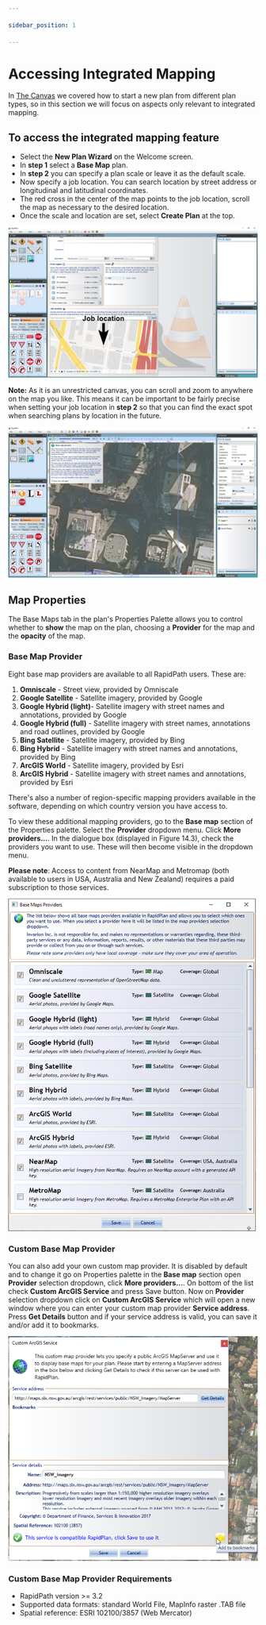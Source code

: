 ```yaml
---

sidebar_position: 1

---
```

# Accessing Integrated Mapping

In [The Canvas](/docs/rapidpath/the-canvas/) we covered how to start a new plan from different plan types, so in this section we will focus on aspects only relevant to integrated mapping.

## To access the integrated mapping feature

- Select the **New Plan Wizard** on the Welcome screen.
- In **step 1** select a **Base Map** plan.
- In **step 2** you can specify a plan scale or leave it as the default scale.
- Now specify a job location. You can search location by street address or longitudinal and latitudinal coordinates.
- The red cross in the center of the map points to the job location, scroll the map as necessary to the desired location.
- Once the scale and location are set, select **Create Plan** at the top.

![Searching_for_Job_Location](./assets/Searching_for_Job_Location.png)

**Note:** As it is an unrestricted canvas, you can scroll and zoom to anywhere on the map you like. This means it can be important to be fairly precise when setting your job location in **step 2** so that you can find the exact spot when searching plans by location in the future.

![New_Base_Map_Plan](./assets/New_Base_Map_Plan.jpg)

## Map Properties

The Base Maps tab in the plan's Properties Palette allows you to control whether to **show** the map on the plan, choosing a **Provider** for the map and the **opacity** of the map.

### Base Map Provider

Eight base map providers are available to all RapidPath users. These are:

1. **Omniscale** - Street view, provided by Omniscale
2. **Google Satellite** - Satellite imagery, provided by Google
3. **Google Hybrid (light)**- Satellite imagery with street names and annotations, provided by Google
4. **Google Hybrid (full)** - Satellite imagery with street names, annotations and road outlines, provided by Google
5. **Bing Satellite** - Satellite imagery, provided by Bing
6. **Bing Hybrid** - Satellite imagery with street names and annotations, provided by Bing
7. **ArcGIS World** - Satellite imagery, provided by Esri
8. **ArcGIS Hybrid** - Satellite imagery with street names and annotations, provided by Esri

There's also a number of region-specific mapping providers available in the software, depending on which country version you have access to.

To view these additional mapping providers, go to the  **Base map**  section of the Properties palette. Select the  **Provider**  dropdown menu. Click  **More providers...**. In the dialogue box (displayed in Figure 14.3), check the providers you want to use. These will then become visible in the dropdown menu.

**Please note**: Access to content from NearMap and Metromap (both available to users in USA, Australia and New Zealand) requires a paid subscription to those services.

![Base_map_providers](./assets/Base_map_providers.png)

### Custom Base Map Provider  

You can also add your own custom map provider. It is disabled by default and to change it go on Properties palette in the **Base map** section open **Provider** selection dropdown, click **More providers...**. On bottom of the list check **Custom ArcGIS Service** and press Save button.
Now on **Provider** selection dropdown click on **Custom ArcGIS Service** which will open a new window where you can enter your custom map provider **Service address**. Press **Get Details** button and if your service address is valid, you can save it and/or add it to bookmarks.

![Custom_ArcGIS_Service](./assets/Custom_ArcGIS_Service.png)

### Custom Base Map Provider Requirements

- RapidPath version >= 3.2
- Supported data formats: standard World File, MapInfo raster .TAB file
- Spatial reference: ESRI 102100/3857 (Web Mercator)
